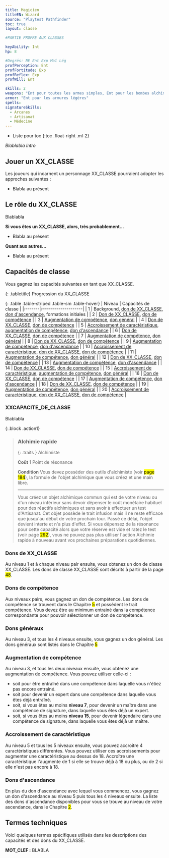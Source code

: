 ```yaml
---
title: Magicien
titleEN: Wizard
source: "Playtest Pathfinder"
toc: true
layout: classe

#PARTIE PROPRE AUX CLASSES

keyAbility: Int
hp: 8

#Degrés: NE Ent Exp Maî Lég
profPerception: Ent
profFortitude: Exp
profReflex: Exp
profWill: Ent

skills: 2
weapons: "Ent pour toutes les armes simples, Ent pour les bombes alchimiques"
armor: "Ent pour les armures légères"
spells:
signatureSkills:
  - Arcanes
  - Artisanat
  - Médecine
---
```


* Liste pour toc
{:toc .float-right .ml-2}

*Blablabla Intro*

## Jouer un XX_CLASSE

Les joueurs qui incarnent un personnage XX_CLASSE pourraient adopter les approches suivantes :

* Blabla au présent

## Le rôle du XX_CLASSE
Blablabla

**Si vous êtes un XX_CLASSE, alors, très probablement...**
* Blabla au présent

**Quant aux autres…**
* Blabla au présent

## Capacités de classe

Vous gagnez les capacités suivantes en tant que XX_CLASSE. 


{: .tabletitle}
Progression du XX_CLASSE

{: .table .table-striped .table-sm .table-hover}
| Niveau | Capacités de classe |
|:-------|:--------------------|
| 1 | Background, [don de XX_CLASSE](#dons-de-XX_CLASSE), [don d'ascendance](#dons-dascendance), formations initiales |
| 2 | [Don de XX_CLASSE](#dons-de-XX_CLASSE), [don de compétence](#dons-de-compétence) |
| 3 | [Augmentation de compétence](#augmentation-de-compétence), [don général](#dons-généraux) |
| 4 | [Don de XX_CLASSE](#dons-de-XX_CLASSE), [don de compétence](#dons-de-compétence) |
| 5 | [Accroissement de caractéristique](#accroissement-de-caractéristique), [augmentation de compétence](#augmentation-de-compétence), [don d'ascendance](#dons-dascendance) |
| 6 | [Don de XX_CLASSE](#dons-de-XX_CLASSE), [don de compétence](#dons-de-compétence) |
| 7 | [Augmentation de compétence](#augmentation-de-compétence), [don général](#dons-généraux) |
| 8 | [Don de XX_CLASSE](#dons-de-XX_CLASSE), [don de compétence](#dons-de-compétence) |
| 9 | [Augmentation de compétence](#augmentation-de-compétence), [don d'ascendance](#dons-dascendance) |
| 10 | [Accroissement de caractéristique](#accroissement-de-caractéristique), [don de XX_CLASSE](#dons-de-XX_CLASSE), [don de compétence](#dons-de-compétence) |
| 11 | [Augmentation de compétence](#augmentation-de-compétence), [don général](#dons-généraux) |
| 12 | [Don de XX_CLASSE](#dons-de-XX_CLASSE), [don de compétence](#dons-de-compétence) |
| 13 | [Augmentation de compétence](#augmentation-de-compétence), [don d'ascendance](#dons-dascendance) |
| 14 | [Don de XX_CLASSE](#dons-de-XX_CLASSE), [don de compétence](#dons-de-compétence) |
| 15 | [Accroissement de caractéristique](#accroissement-de-caractéristique), [augmentation de compétence](#augmentation-de-compétence), [don général](#dons-généraux) |
| 16 | [Don de XX_CLASSE](#dons-de-XX_CLASSE), [don de compétence](#dons-de-compétence) |
| 17 | [Augmentation de compétence](#augmentation-de-compétence), [don d'ascendance](#dons-dascendance) |
| 18 | [Don de XX_CLASSE](#dons-de-XX_CLASSE), [don de compétence](#dons-de-compétence) |
| 19 | [Augmentation de compétence](#augmentation-de-compétence), [don général](#dons-généraux) |
| 20 | [Accroissement de caractéristique](#accroissement-de-caractéristique), [don de XX_CLASSE](#dons-de-XX_CLASSE), [don de compétence](#dons-de-compétence) |

### XXCAPACITE_DE_CLASSE
Blablabla

{:.block .action1}
> ### Alchimie rapide
> 
> {: .traits }
> Alchimiste
> 
> **Coût** 1 Point de résonance
> 
> **Condition** Vous devez posséder des outils d'alchimiste (voir <mark>page 184</mark>), la formule de l'objet alchimique que vous créez et une main libre.
> 
> ---
>
> Vous créez un objet alchimique commun qui est de votre niveau ou d'un niveau inférieur sans devoir dépenser le coût monétaire habituel pour des réactifs alchimiques et sans avoir à effectuer un test d'Artisanat. Cet objet possède le trait infusion mais il ne reste efficace que jusqu'au début de votre prochain tour. Passé ce délai, l'objet devient interte et n'a plus d'effet. Si vous dépensez de la résonance pour cette capacité alors que votre réserve est vide et ratez le test (voir page <mark>  292</mark>), vous ne pouvez pas plus utiliser l'action Alchimie rapide à nouveau avant vos prochaines préparations quotidiennes.

### Dons de XX_CLASSE
Au niveau 1 et à chaque niveau pair ensuite, vous obtenez un don de classe XX_CLASSE. Les dons de classe XX_CLASSE sont décrits à partir de la page <mark>48</mark>.

### Dons de compétence
Aux niveaux pairs, vous gagnez un don de compétence. Les dons de compétence se trouvent dans le Chapitre <mark>5</mark> et possèdent le trait compétence. Vous devez être au minimum entrainé dans la compétence correspondante pour pouvoir sélectionner un don de compétence.

### Dons généraux
Au niveau 3, et tous les 4 niveaux ensuite, vous gagnez un don général. Les dons généraux sont listés dans le Chapître <mark>5</mark>

### Augmentation de compétence
Au niveau 3, et tous les deux niveaux ensuite, vous obtenez une augmentation de compétence. Vous pouvez utiliser celle-ci :
* soit pour être entraîné dans une compétence dans laquelle vous n'étiez pas encore entraîné.
* soit pour devenir un expert dans une compétence dans laquelle vous êtes déjà entraîné.
* soit, si vous êtes au moins **niveau 7**, pour devenir un maître dans une compétence de signature, dans laquelle vous êtes déjà un expert.
* soit, si vous êtes au moins **niveau 15**, pour devenir légendaire dans une compétence de signature, dans laquelle vous êtes déjà un maître.

### Accroissement de caractéristique
Au niveau 5 et tous les 5 niveaux ensuite, vous pouvez accroitre 4 caractéristiques différentes. Vous pouvez utiliser ces accroissements pour augmenter une caractéristique au dessus de 18. Accroître une caractéristique l'augmente de 1 si elle se trouve déjà à 18 ou plus, ou de 2 si elle n'est pas encore à 18.

### Dons d'ascendance
En plus du don d'ascendance avec lequel vous commencez, vous gagnez un don d'ascendance au niveau 5 puis tous les 4 niveaux ensuite. La liste des dons d'ascendance disponibles pour vous se trouve au niveau de votre ascendance, dans le Chapitre <mark>2</mark>.

## Termes techniques
Voici quelques termes spécifiques utilisés dans les descriptions des capacités et des dons du XX_CLASSE.

**MOT_CLEF :** BLABLA